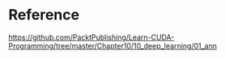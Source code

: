 
# Reference
https://github.com/PacktPublishing/Learn-CUDA-Programming/tree/master/Chapter10/10_deep_learning/01_ann
